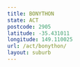 ```yaml
---
title: BONYTHON
state: ACT
postcode: 2905
latitude: -35.431011
longitude: 149.110025
url: /act/bonython/
layout: suburb
---
```

